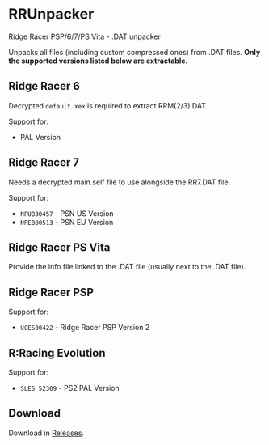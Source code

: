 # RRUnpacker
Ridge Racer PSP/6/7/PS Vita - .DAT unpacker

Unpacks all files (including custom compressed ones) from .DAT files.
**Only the supported versions listed below are extractable.**

## Ridge Racer 6
Decrypted `default.xex` is required to extract RRM(2/3).DAT.

Support for:
* PAL Version

## Ridge Racer 7
Needs a decrypted main.self file to use alongside the RR7.DAT file.

Support for:
* `NPUB30457` - PSN US Version
* `NPEB00513` - PSN EU Version

## Ridge Racer PS Vita
Provide the info file linked to the .DAT file (usually next to the .DAT file).

## Ridge Racer PSP
Support for:
* `UCES00422` - Ridge Racer PSP Version 2

## R:Racing Evolution
Support for:
* `SLES_52309` - PS2 PAL Version

## Download
Download in [Releases](https://github.com/Nenkai/RRUnpacker/releases).
